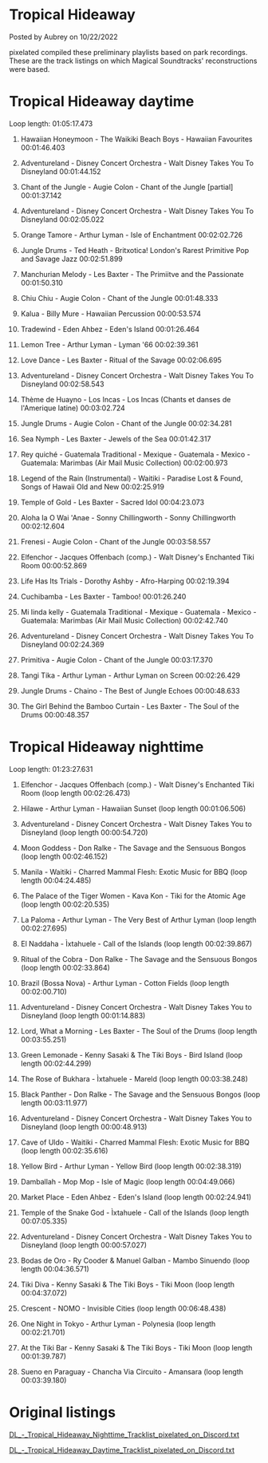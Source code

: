 # Tropical Hideaway

Posted by Aubrey on 10/22/2022

pixelated compiled these preliminary playlists based on park recordings. These are the track listings on which Magical Soundtracks' reconstructions were based.

# **Tropical Hideaway daytime**

Loop length: 01:05:17.473

1. Hawaiian Honeymoon - The Waikiki Beach Boys - Hawaiian Favourites 00:01:46.403

2. Adventureland - Disney Concert Orchestra - Walt Disney Takes You To Disneyland 00:01:44.152

3. Chant of the Jungle - Augie Colon - Chant of the Jungle [partial] 00:01:37.142

4. Adventureland - Disney Concert Orchestra - Walt Disney Takes You To Disneyland 00:02:05.022

5. Orange Tamore - Arthur Lyman - Isle of Enchantment 00:02:02.726

6. Jungle Drums - Ted Heath - Britxotica! London's Rarest Primitive Pop and Savage Jazz 00:02:51.899

7. Manchurian Melody - Les Baxter - The Primiitve and the Passionate 00:01:50.310

8. Chiu Chiu - Augie Colon - Chant of the Jungle 00:01:48.333

9. Kalua - Billy Mure - Hawaiian Percussion 00:00:53.574

10. Tradewind - Eden Ahbez - Eden's Island 00:01:26.464

11. Lemon Tree - Arthur Lyman - Lyman '66 00:02:39.361

12. Love Dance - Les Baxter - Ritual of the Savage 00:02:06.695

13. Adventureland - Disney Concert Orchestra - Walt Disney Takes You To Disneyland 00:02:58.543

14. Thème de Huayno - Los Incas - Los Incas (Chants et danses de l'Amerique latine) 00:03:02.724

15. Jungle Drums - Augie Colon - Chant of the Jungle 00:02:34.281

16. Sea Nymph - Les Baxter - Jewels of the Sea 00:01:42.317

17. Rey quiché - Guatemala Traditional - Mexique - Guatemala - Mexico - Guatemala: Marimbas (Air Mail Music Collection) 00:02:00.973

18. Legend of the Rain (Instrumental) - Waitiki - Paradise Lost & Found, Songs of Hawaii Old and New 00:02:25.919

19. Temple of Gold - Les Baxter - Sacred Idol 00:04:23.073

20. Aloha Ia O Wai 'Anae - Sonny Chillingworth - Sonny Chillingworth 00:02:12.604

21. Frenesi - Augie Colon - Chant of the Jungle 00:03:58.557

22. Elfenchor - Jacques Offenbach (comp.) - Walt Disney's Enchanted Tiki Room 00:00:52.869

23. Life Has Its Trials - Dorothy Ashby - Afro-Harping 00:02:19.394

24. Cuchibamba - Les Baxter - Tamboo! 00:01:26.240

25. Mi linda kelly - Guatemala Traditional - Mexique - Guatemala - Mexico - Guatemala: Marimbas (Air Mail Music Collection) 00:02:42.740

26. Adventureland - Disney Concert Orchestra - Walt Disney Takes You To Disneyland 00:02:24.369

27. Primitiva - Augie Colon - Chant of the Jungle 00:03:17.370

28. Tangi Tika - Arthur Lyman - Arthur Lyman on Screen 00:02:26.429

29. Jungle Drums - Chaino - The Best of Jungle Echoes 00:00:48.633

30. The Girl Behind the Bamboo Curtain - Les Baxter - The Soul of the Drums 00:00:48.357

# **Tropical Hideaway nighttime**

Loop length: 01:23:27.631

1. Elfenchor - Jacques Offenbach (comp.) - Walt Disney's Enchanted Tiki Room (loop length 00:02:26.473)

2. Hilawe - Arthur Lyman - Hawaiian Sunset (loop length 00:01:06.506)

3. Adventureland - Disney Concert Orchestra - Walt Disney Takes You to Disneyland (loop length 00:00:54.720)

4. Moon Goddess - Don Ralke - The Savage and the Sensuous Bongos (loop length 00:02:46.152)

5. Manila - Waitiki - Charred Mammal Flesh: Exotic Music for BBQ (loop length 00:04:24.485)

6. The Palace of the Tiger Women - Kava Kon - Tiki for the Atomic Age (loop length 00:02:20.535)

7. La Paloma - Arthur Lyman - The Very Best of Arthur Lyman (loop length 00:02:27.695)

8. El Naddaha - Ìxtahuele - Call of the Islands (loop length 00:02:39.867)

9. Ritual of the Cobra - Don Ralke - The Savage and the Sensuous Bongos (loop length 00:02:33.864)

10. Brazil (Bossa Nova) - Arthur Lyman - Cotton Fields (loop length 00:02:00.710)

11. Adventureland - Disney Concert Orchestra - Walt Disney Takes You to Disneyland (loop length 00:01:14.883)

12. Lord, What a Morning - Les Baxter - The Soul of the Drums (loop length 00:03:55.251)

13. Green Lemonade - Kenny Sasaki & The Tiki Boys - Bird Island (loop length 00:02:44.299)

14. The Rose of Bukhara - Ìxtahuele - Mareld (loop length 00:03:38.248)

15. Black Panther - Don Ralke - The Savage and the Sensuous Bongos (loop length 00:03:11.977)

16. Adventureland - Disney Concert Orchestra - Walt Disney Takes You to Disneyland (loop length 00:00:48.913)

17. Cave of Uldo - Waitiki - Charred Mammal Flesh: Exotic Music for BBQ (loop length 00:02:35.616)

18. Yellow Bird - Arthur Lyman - Yellow Bird (loop length 00:02:38.319)

19. Damballah - Mop Mop - Isle of Magic (loop length 00:04:49.066)

20. Market Place - Eden Ahbez - Eden's Island (loop length 00:02:24.941)

21. Temple of the Snake God - Ìxtahuele - Call of the Islands (loop length 00:07:05.335)

22. Adventureland - Disney Concert Orchestra - Walt Disney Takes You to Disneyland (loop length 00:00:57.027)

23. Bodas de Oro - Ry Cooder & Manuel Galban - Mambo Sinuendo (loop length 00:04:36.571)

24. Tiki Diva - Kenny Sasaki & The Tiki Boys - Tiki Moon (loop length 00:04:37.072)

25. Crescent - NOMO - Invisible Cities (loop length 00:06:48.438)

26. One Night in Tokyo - Arthur Lyman - Polynesia (loop length 00:02:21.701)

27. At the Tiki Bar - Kenny Sasaki & The Tiki Boys - Tiki Moon (loop length 00:01:39.787)

28. Sueno en Paraguay - Chancha Via Circuito - Amansara (loop length 00:03:39.180)

# Original listings

[DL_-_Tropical_Hideaway_Nighttime_Tracklist_pixelated_on_Discord.txt](Tropical%20Hideaway%20f571ae0fecc64a0880c043cb34bca856/DL_-_Tropical_Hideaway_Nighttime_Tracklist_pixelated_on_Discord.txt)

[DL_-_Tropical_Hideaway_Daytime_Tracklist_pixelated_on_Discord.txt](Tropical%20Hideaway%20f571ae0fecc64a0880c043cb34bca856/DL_-_Tropical_Hideaway_Daytime_Tracklist_pixelated_on_Discord.txt)